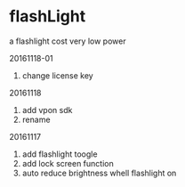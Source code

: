 # flashLight
a flashlight cost very low power

20161118-01
1. change license key

20161118
1. add vpon sdk
2. rename

20161117
1. add flashlight toogle
2. add lock screen function
3. auto reduce brightness whell flashlight on
